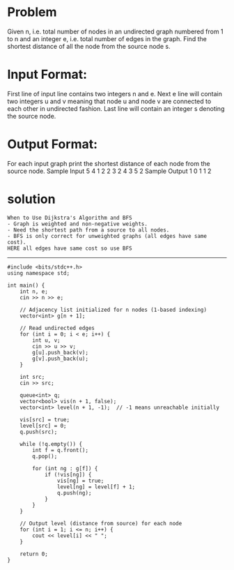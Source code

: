 # Problem
Given n, i.e. total number of nodes in an undirected graph numbered from 1 to n and an integer e, i.e. total number of edges in the graph. 
Find the shortest distance of all the node from the source node s.

# Input Format:
First line of input line contains two integers n and e. Next e line will contain two integers u and v meaning 
that node u and node v are connected to each other in undirected fashion. Last line will contain an integer s denoting the source node.

# Output Format:
For each input graph print the shortest distance of each node from the source node.
Sample Input
5 4
1 2
2 3
2 4
3 5
2
Sample Output
1 0 1 1 2 

# solution
```
When to Use Dijkstra's Algorithm and BFS
- Graph is weighted and non-negative weights.
- Need the shortest path from a source to all nodes.
- BFS is only correct for unweighted graphs (all edges have same cost).
HERE all edges have same cost so use BFS
```
---
```
#include <bits/stdc++.h>
using namespace std;

int main() {
    int n, e;
    cin >> n >> e;

    // Adjacency list initialized for n nodes (1-based indexing)
    vector<int> g[n + 1];

    // Read undirected edges
    for (int i = 0; i < e; i++) {
        int u, v;
        cin >> u >> v;
        g[u].push_back(v);
        g[v].push_back(u);
    }

    int src;
    cin >> src;

    queue<int> q;
    vector<bool> vis(n + 1, false);
    vector<int> level(n + 1, -1);  // -1 means unreachable initially

    vis[src] = true;
    level[src] = 0;
    q.push(src);

    while (!q.empty()) {
        int f = q.front();
        q.pop();

        for (int ng : g[f]) {
            if (!vis[ng]) {
                vis[ng] = true;
                level[ng] = level[f] + 1;
                q.push(ng);
            }
        }
    }

    // Output level (distance from source) for each node
    for (int i = 1; i <= n; i++) {
        cout << level[i] << " ";
    }

    return 0;
}

```

